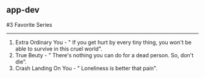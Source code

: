 ## app-dev
 #3 Favorite Series
 ***
   1. Extra Ordinary You
    -  " If you get hurt by every tiny thing, you won't be able to survive in this cruel world".
   2. True Beuty
    -  " There's nothing you can do for a dead person. So, don't die".
   3. Crash Landing On You
    -  " Loneliness is better that pain".
